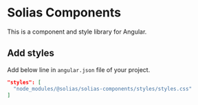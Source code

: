 # Solias Components

This is a component and style library for Angular.

## Add styles

Add below line in `angular.json` file of your project.

```json
"styles": [
  "node_modules/@solias/solias-components/styles/styles.css"
]
```
